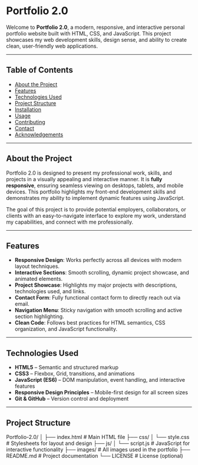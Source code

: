 # Portfolio 2.0

Welcome to **Portfolio 2.0**, a modern, responsive, and interactive personal portfolio website built with HTML, CSS, and JavaScript. This project showcases my web development skills, design sense, and ability to create clean, user-friendly web applications.  

---

## Table of Contents

- [About the Project](#about-the-project)  
- [Features](#features)  
- [Technologies Used](#technologies-used)  
- [Project Structure](#project-structure)  
- [Installation](#installation)  
- [Usage](#usage)  
- [Contributing](#contributing)  
- [Contact](#contact)  
- [Acknowledgements](#acknowledgements)  

---

## About the Project

Portfolio 2.0 is designed to present my professional work, skills, and projects in a visually appealing and interactive manner. It is **fully responsive**, ensuring seamless viewing on desktops, tablets, and mobile devices. This portfolio highlights my front-end development skills and demonstrates my ability to implement dynamic features using JavaScript.

The goal of this project is to provide potential employers, collaborators, or clients with an easy-to-navigate interface to explore my work, understand my capabilities, and connect with me professionally.

---

## Features

- **Responsive Design**: Works perfectly across all devices with modern layout techniques.  
- **Interactive Sections**: Smooth scrolling, dynamic project showcase, and animated elements.  
- **Project Showcase**: Highlights my major projects with descriptions, technologies used, and links.  
- **Contact Form**: Fully functional contact form to directly reach out via email.  
- **Navigation Menu**: Sticky navigation with smooth scrolling and active section highlighting.  
- **Clean Code**: Follows best practices for HTML semantics, CSS organization, and JavaScript functionality.  

---

## Technologies Used

- **HTML5** – Semantic and structured markup  
- **CSS3** – Flexbox, Grid, transitions, and animations  
- **JavaScript (ES6)** – DOM manipulation, event handling, and interactive features  
- **Responsive Design Principles** – Mobile-first design for all screen sizes  
- **Git & GitHub** – Version control and deployment  

---

## Project Structure

Portfolio-2.0/
│
├── index.html # Main HTML file
├── css/
│ └── style.css # Stylesheets for layout and design
├── js/
│ └── script.js # JavaScript for interactive functionality
├── images/ # All images used in the portfolio
├── README.md # Project documentation
└── LICENSE # License (optional)
